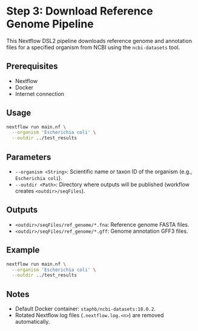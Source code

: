 # Step 3: Download Reference Genome Pipeline

This Nextflow DSL2 pipeline downloads reference genome and annotation files for a specified organism from NCBI using the `ncbi-datasets` tool.

## Prerequisites

- Nextflow
- Docker
- Internet connection

## Usage

```bash
nextflow run main.nf \
  --organism 'Escherichia coli' \
  --outdir ../test_results
```

## Parameters

- `--organism <String>`: Scientific name or taxon ID of the organism (e.g., `Escherichia coli`).
- `--outdir <Path>`: Directory where outputs will be published (workflow creates `<outdir>/seqFiles`).

## Outputs

- `<outdir>/seqFiles/ref_genome/*.fna`: Reference genome FASTA files.
- `<outdir>/seqFiles/ref_genome/*.gff`: Genome annotation GFF3 files.

## Example

```bash
nextflow run main.nf \
  --organism 'Escherichia coli' \
  --outdir ../test_results
```

## Notes

- Default Docker container: `staphb/ncbi-datasets:18.0.2`.
- Rotated Nextflow log files (`.nextflow.log.<n>`) are removed automatically.
